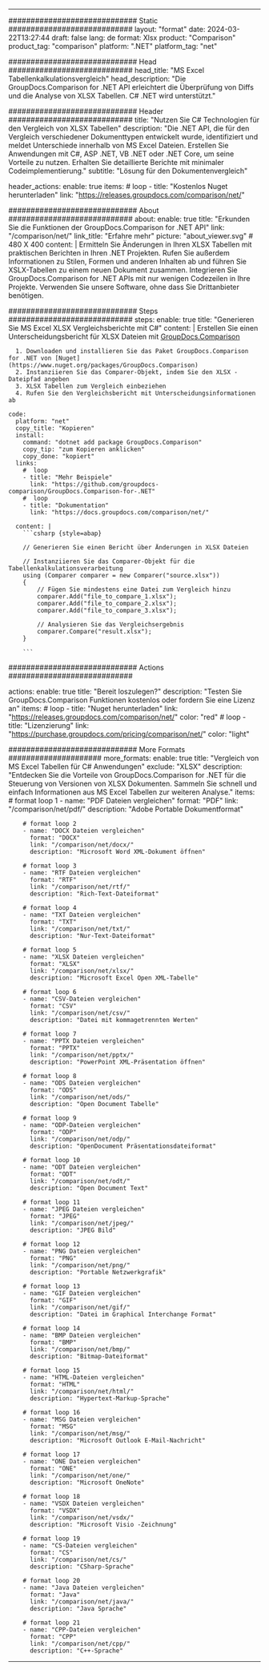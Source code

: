 
---
############################# Static ############################
layout: "format"
date:  2024-03-22T13:27:44
draft: false
lang: de
format: Xlsx
product: "Comparison"
product_tag: "comparison"
platform: ".NET"
platform_tag: "net"

############################# Head ############################
head_title: "MS Excel Tabellenkalkulationsvergleich"
head_description: "Die GroupDocs.Comparison for .NET API erleichtert die Überprüfung von Diffs und die Analyse von XLSX Tabellen. C# .NET wird unterstützt."

############################# Header ############################
title: "Nutzen Sie C# Technologien für den Vergleich von XLSX Tabellen" 
description: "Die .NET API, die für den Vergleich verschiedener Dokumenttypen entwickelt wurde, identifiziert und meldet Unterschiede innerhalb von MS Excel Dateien. Erstellen Sie Anwendungen mit C#, ASP .NET, VB .NET oder .NET Core, um seine Vorteile zu nutzen. Erhalten Sie detaillierte Berichte mit minimaler Codeimplementierung."
subtitle: "Lösung für den Dokumentenvergleich" 

header_actions:
  enable: true
  items:
    #  loop
    - title: "Kostenlos Nuget herunterladen"
      link: "https://releases.groupdocs.com/comparison/net/"
      
############################# About ############################
about:
    enable: true
    title: "Erkunden Sie die Funktionen der GroupDocs.Comparison for .NET API"
    link: "/comparison/net/"
    link_title: "Erfahre mehr"
    picture: "about_viewer.svg" # 480 X 400
    content: |
       Ermitteln Sie Änderungen in Ihren XLSX Tabellen mit praktischen Berichten in Ihren .NET Projekten. Rufen Sie außerdem Informationen zu Stilen, Formen und anderen Inhalten ab und führen Sie XSLX-Tabellen zu einem neuen Dokument zusammen. Integrieren Sie GroupDocs.Comparison for .NET APIs mit nur wenigen Codezeilen in Ihre Projekte. Verwenden Sie unsere Software, ohne dass Sie Drittanbieter benötigen.

############################# Steps ############################
steps:
    enable: true
    title: "Generieren Sie MS Excel XLSX Vergleichsberichte mit C#"
    content: |
      Erstellen Sie einen Unterscheidungsbericht für XLSX Dateien mit [GroupDocs.Comparison](https://products.groupdocs.com/comparison/net/)
      
      1. Downloaden und installieren Sie das Paket GroupDocs.Comparison for .NET von [Nuget](https://www.nuget.org/packages/GroupDocs.Comparison)
      2. Instanziieren Sie das Comparer-Objekt, indem Sie den XLSX -Dateipfad angeben
      3. XLSX Tabellen zum Vergleich einbeziehen
      4. Rufen Sie den Vergleichsbericht mit Unterscheidungsinformationen ab
   
    code:
      platform: "net"
      copy_title: "Kopieren"
      install:
        command: "dotnet add package GroupDocs.Comparison"
        copy_tip: "zum Kopieren anklicken"
        copy_done: "kopiert"
      links:
        #  loop
        - title: "Mehr Beispiele"
          link: "https://github.com/groupdocs-comparison/GroupDocs.Comparison-for-.NET"
        #  loop
        - title: "Dokumentation"
          link: "https://docs.groupdocs.com/comparison/net/"
          
      content: |
        ```csharp {style=abap}

        // Generieren Sie einen Bericht über Änderungen in XLSX Dateien

        // Instanziieren Sie das Comparer-Objekt für die Tabellenkalkulationsverarbeitung
        using (Comparer comparer = new Comparer("source.xlsx"))
        {
            // Fügen Sie mindestens eine Datei zum Vergleich hinzu
        	comparer.Add("file_to_compare_1.xlsx");
            comparer.Add("file_to_compare_2.xlsx");
            comparer.Add("file_to_compare_3.xlsx");

            // Analysieren Sie das Vergleichsergebnis
            comparer.Compare("result.xlsx"); 
        }
        
        ```            

############################# Actions ############################

actions:
  enable: true
  title: "Bereit loszulegen?"
  description: "Testen Sie GroupDocs.Comparison Funktionen kostenlos oder fordern Sie eine Lizenz an"
  items:
    #  loop
    - title: "Nuget herunterladen"
      link: "https://releases.groupdocs.com/comparison/net/"
      color: "red"
        #  loop
    - title: "Lizenzierung"
      link: "https://purchase.groupdocs.com/pricing/comparison/net/"
      color: "light"


############################# More Formats #####################
more_formats:
    enable: true
    title: "Vergleich von MS Excel Tabellen für C# Anwendungen"
    exclude: "XLSX"
    description: "Entdecken Sie die Vorteile von GroupDocs.Comparison for .NET für die Steuerung von Versionen von XLSX Dokumenten. Sammeln Sie schnell und einfach Informationen aus MS Excel Tabellen zur weiteren Analyse."
    items: 
        # format loop 1
        - name: "PDF Dateien vergleichen"
          format: "PDF"
          link: "/comparison/net/pdf/"
          description: "Adobe Portable Dokumentformat"

        # format loop 2
        - name: "DOCX Dateien vergleichen"
          format: "DOCX"
          link: "/comparison/net/docx/"
          description: "Microsoft Word XML-Dokument öffnen"

        # format loop 3
        - name: "RTF Dateien vergleichen"
          format: "RTF"
          link: "/comparison/net/rtf/"
          description: "Rich-Text-Dateiformat"

        # format loop 4
        - name: "TXT Dateien vergleichen"
          format: "TXT"
          link: "/comparison/net/txt/"
          description: "Nur-Text-Dateiformat"

        # format loop 5
        - name: "XLSX Dateien vergleichen"
          format: "XLSX"
          link: "/comparison/net/xlsx/"
          description: "Microsoft Excel Open XML-Tabelle"

        # format loop 6
        - name: "CSV-Dateien vergleichen"
          format: "CSV"
          link: "/comparison/net/csv/"
          description: "Datei mit kommagetrennten Werten"

        # format loop 7
        - name: "PPTX Dateien vergleichen"
          format: "PPTX"
          link: "/comparison/net/pptx/"
          description: "PowerPoint XML-Präsentation öffnen"

        # format loop 8
        - name: "ODS Dateien vergleichen"
          format: "ODS"
          link: "/comparison/net/ods/"
          description: "Open Document Tabelle"

        # format loop 9
        - name: "ODP-Dateien vergleichen"
          format: "ODP"
          link: "/comparison/net/odp/"
          description: "OpenDocument Präsentationsdateiformat"

        # format loop 10
        - name: "ODT Dateien vergleichen"
          format: "ODT"
          link: "/comparison/net/odt/"
          description: "Open Document Text"

        # format loop 11
        - name: "JPEG Dateien vergleichen"
          format: "JPEG"
          link: "/comparison/net/jpeg/"
          description: "JPEG Bild"

        # format loop 12
        - name: "PNG Dateien vergleichen"
          format: "PNG"
          link: "/comparison/net/png/"
          description: "Portable Netzwerkgrafik"

        # format loop 13
        - name: "GIF Dateien vergleichen"
          format: "GIF"
          link: "/comparison/net/gif/"
          description: "Datei im Graphical Interchange Format"

        # format loop 14
        - name: "BMP Dateien vergleichen"
          format: "BMP"
          link: "/comparison/net/bmp/"
          description: "Bitmap-Dateiformat"

        # format loop 15
        - name: "HTML-Dateien vergleichen"
          format: "HTML"
          link: "/comparison/net/html/"
          description: "Hypertext-Markup-Sprache"

        # format loop 16
        - name: "MSG Dateien vergleichen"
          format: "MSG"
          link: "/comparison/net/msg/"
          description: "Microsoft Outlook E-Mail-Nachricht"

        # format loop 17
        - name: "ONE Dateien vergleichen"
          format: "ONE"
          link: "/comparison/net/one/"
          description: "Microsoft OneNote"

        # format loop 18
        - name: "VSDX Dateien vergleichen"
          format: "VSDX"
          link: "/comparison/net/vsdx/"
          description: "Microsoft Visio -Zeichnung"

        # format loop 19
        - name: "CS-Dateien vergleichen"
          format: "CS"
          link: "/comparison/net/cs/"
          description: "CSharp-Sprache"

        # format loop 20
        - name: "Java Dateien vergleichen"
          format: "Java"
          link: "/comparison/net/java/"
          description: "Java Sprache"
          
        # format loop 21
        - name: "CPP-Dateien vergleichen"
          format: "CPP"
          link: "/comparison/net/cpp/"
          description: "C++-Sprache"
---